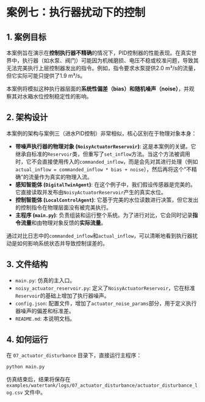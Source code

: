# 案例七：执行器扰动下的控制

## 1. 案例目标

本案例旨在演示在**控制执行器不精确**的情况下，PID控制器的性能表现。在真实世界中，执行器（如水泵、阀门）可能因为机械磨损、电压不稳或校准问题，导致其无法完美执行上层控制器发出的指令。例如，指令要求水泵提供2.0 m³/s的流量，但它实际可能只提供了1.9 m³/s。

本案例将模拟这种执行器层面的**系统性偏差（bias）**和**随机噪声（noise）**，并观察其对水箱水位控制稳定性的影响。

## 2. 架构设计

本案例的架构与案例三（进水PID控制）非常相似，核心区别在于物理对象本身：

- **带噪声执行器的物理对象 (`NoisyActuatorReservoir`)**: 这是本案例的关键。它继承自标准的`Reservoir`类，但重写了`set_inflow`方法。当这个方法被调用时，它不会直接使用传入的`commanded_inflow`，而是会先对其进行处理（例如 `actual_inflow = commanded_inflow * bias + noise`），然后再将这个“不精确”的流量作为真实的物理入流。
- **感知智能体 (`DigitalTwinAgent`)**: 在这个例子中，我们假设传感器是完美的。它直接读取并发布由`NoisyActuatorReservoir`产生的真实水位。
- **控制智能体 (`LocalControlAgent`)**: 它基于完美的水位读数进行决策，但它发出的控制指令在物理层面没有被完美执行。
- **主程序 (`main.py`)**: 负责组装和运行整个系统。为了进行对比，它会同时记录**指令流量**和由物理对象反馈的**实际流量**。

通过对比日志中的`commanded_inflow`和`actual_inflow`，可以清晰地看到执行器扰动是如何影响系统状态并导致控制误差的。

## 3. 文件结构

- `main.py`: 仿真的主入口。
- `noisy_actuator_reservoir.py`: 定义了`NoisyActuatorReservoir`，它在标准`Reservoir`的基础上增加了执行器噪声。
- `config.json`: 配置文件，增加了`actuator_noise_params`部分，用于定义执行器噪声的偏差和标准差。
- `README.md`: 本说明文档。

## 4. 如何运行

在 `07_actuator_disturbance` 目录下，直接运行主程序：

```bash
python main.py
```

仿真结束后，结果将保存在 `examples/watertank/logs/07_actuator_disturbance/actuator_disturbance_log.csv` 文件中。
